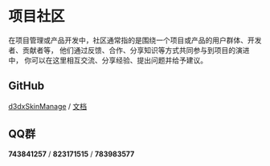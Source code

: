 # 项目社区

在项目管理或产品开发中，社区通常指的是围绕一个项目或产品的用户群体、开发者、贡献者等，
他们通过反馈、合作、分享知识等方式共同参与到项目的演进中，
你可以在这里相互交流、分享经验、提出问题并给予建议。

## GitHub

[d3dxSkinManage](https://github.com/numlinka/d3dxSkinManage) / 
[文档](https://github.com/numlinka/d3dx-skin-manage-docs)

## QQ群

**743841257** / **823171515** / **783983577**
